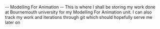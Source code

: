 -- Modelling For Animation --
This is where I shall be storing my work done at Bournemouth university for my Modelling For Animation unit.
I can also track my work and iterations through git which should hopefully serve me later on
